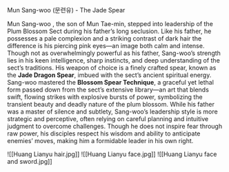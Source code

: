 Mun Sang-woo (문련유) - The Jade Spear

Mun Sang-woo , the son of Mun Tae-min, stepped into leadership of the Plum Blossom Sect during his father’s long seclusion. Like his father, he possesses a pale complexion and a striking contrast of dark hair the difference is his piercing pink eyes—an image both calm and intense. Though not as overwhelmingly powerful as his father, Sang-woo’s strength lies in his keen intelligence, sharp instincts, and deep understanding of the sect’s traditions.
His weapon of choice is a finely crafted spear, known as the **Jade Dragon Spear**, imbued with the sect’s ancient spiritual energy. Sang-woo mastered the **Blossom Spear Technique**, a graceful yet lethal form passed down from the sect’s extensive library—an art that blends swift, flowing strikes with explosive bursts of power, symbolizing the transient beauty and deadly nature of the plum blossom.
While his father was a master of silence and subtlety, Sang-woo’s leadership style is more strategic and perceptive, often relying on careful planning and intuitive judgment to overcome challenges. Though he does not inspire fear through raw power, his disciples respect his wisdom and ability to anticipate enemies’ moves, making him a formidable leader in his own right.

![[Huang Lianyu hair.jpg]]
![[Huang Lianyu face.jpg]]
![[Huang Lianyu face and sword.jpg]]